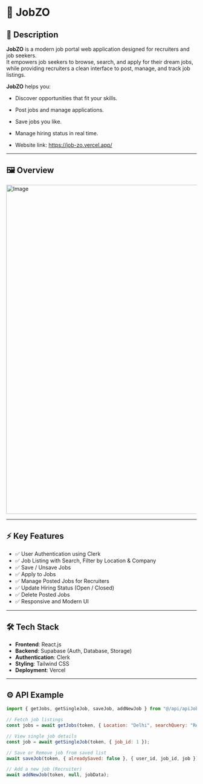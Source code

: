 # 🚀 JobZO

## 🎯 Description
**JobZO** is a modern job portal web application designed for recruiters and job seekers.  
It empowers job seekers to browse, search, and apply for their dream jobs, while providing recruiters a clean interface to post, manage, and track job listings.

**JobZO** helps you:
- Discover opportunities that fit your skills.
- Post jobs and manage applications.
- Save jobs you like.
- Manage hiring status in real time.

- Website link: https://job-zo.vercel.app/

---

## 🖼️ Overview

<img width="1899" height="872" alt="Image" src="https://github.com/user-attachments/assets/1b75c3e6-e84b-41f9-a6a1-e0b8a315ce7d" />

---

## ⚡ Key Features
- ✅ User Authentication using Clerk
- ✅ Job Listing with Search, Filter by Location & Company
- ✅ Save / Unsave Jobs
- ✅ Apply to Jobs
- ✅ Manage Posted Jobs for Recruiters
- ✅ Update Hiring Status (Open / Closed)
- ✅ Delete Posted Jobs
- ✅ Responsive and Modern UI

---

## 🛠️ Tech Stack
- **Frontend**: React.js
- **Backend**: Supabase (Auth, Database, Storage)
- **Authentication**: Clerk
- **Styling**: Tailwind CSS
- **Deployment**: Vercel

---

## ⚙️ API Example
```js
import { getJobs, getSingleJob, saveJob, addNewJob } from "@/api/apiJobs";

// Fetch job listings
const jobs = await getJobs(token, { Location: "Delhi", searchQuery: "React" });

// View single job details
const job = await getSingleJob(token, { job_id: 1 });

// Save or Remove job from saved list
await saveJob(token, { alreadySaved: false }, { user_id, job_id, job });

// Add a new job (Recruiter)
await addNewJob(token, null, jobData);
